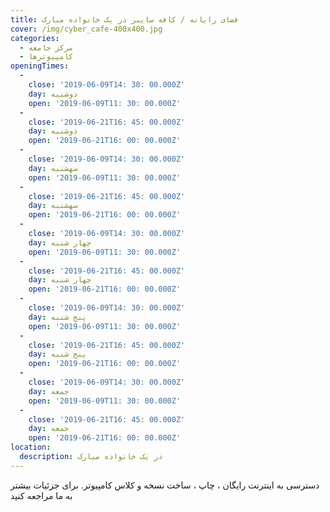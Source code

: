 ```yaml
---
title: فضای رایانه / کافه سایبر در یک خانواده مبارک
cover: /img/cyber_cafe-400x400.jpg
categories:
  - مرکز جامعه
  - کامپیوترها
openingTimes:
  - 
    close: '2019-06-09T14: 30: 00.000Z'
    day: دوشنبه
    open: '2019-06-09T11: 30: 00.000Z'
  - 
    close: '2019-06-21T16: 45: 00.000Z'
    day: دوشنبه
    open: '2019-06-21T16: 00: 00.000Z'
  - 
    close: '2019-06-09T14: 30: 00.000Z'
    day: سهشنبه
    open: '2019-06-09T11: 30: 00.000Z'
  - 
    close: '2019-06-21T16: 45: 00.000Z'
    day: سهشنبه
    open: '2019-06-21T16: 00: 00.000Z'
  - 
    close: '2019-06-09T14: 30: 00.000Z'
    day: چهار شنبه
    open: '2019-06-09T11: 30: 00.000Z'
  - 
    close: '2019-06-21T16: 45: 00.000Z'
    day: چهار شنبه
    open: '2019-06-21T16: 00: 00.000Z'
  - 
    close: '2019-06-09T14: 30: 00.000Z'
    day: پنج شنبه
    open: '2019-06-09T11: 30: 00.000Z'
  - 
    close: '2019-06-21T16: 45: 00.000Z'
    day: پنج شنبه
    open: '2019-06-21T16: 00: 00.000Z'
  - 
    close: '2019-06-09T14: 30: 00.000Z'
    day: جمعه
    open: '2019-06-09T11: 30: 00.000Z'
  - 
    close: '2019-06-21T16: 45: 00.000Z'
    day: جمعه
    open: '2019-06-21T16: 00: 00.000Z'
location:
  description: در یک خانواده مبارک
---
```


دسترسی به اینترنت رایگان ، چاپ ، ساخت نسخه و کلاس کامپیوتر. برای جزئیات بیشتر به ما مراجعه کنید